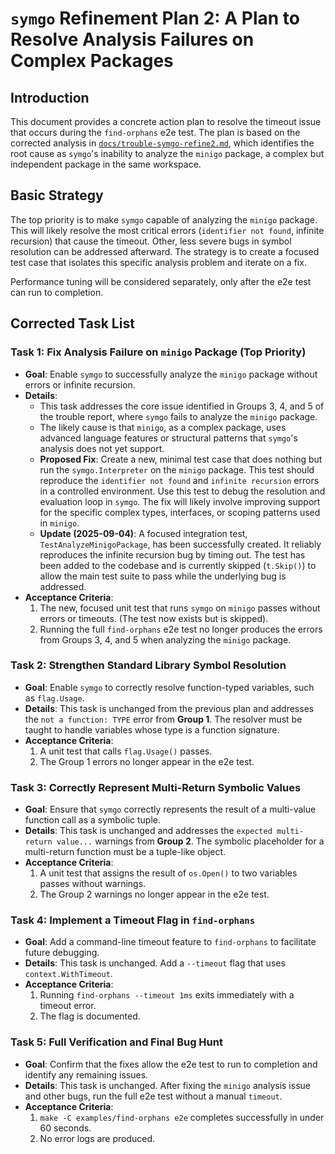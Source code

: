 # `symgo` Refinement Plan 2: A Plan to Resolve Analysis Failures on Complex Packages

## Introduction

This document provides a concrete action plan to resolve the timeout issue that occurs during the `find-orphans` e2e test. The plan is based on the corrected analysis in [`docs/trouble-symgo-refine2.md`](./trouble-symgo-refine2.md), which identifies the root cause as `symgo`'s inability to analyze the `minigo` package, a complex but independent package in the same workspace.

## Basic Strategy

The top priority is to make `symgo` capable of analyzing the `minigo` package. This will likely resolve the most critical errors (`identifier not found`, infinite recursion) that cause the timeout. Other, less severe bugs in symbol resolution can be addressed afterward. The strategy is to create a focused test case that isolates this specific analysis problem and iterate on a fix.

Performance tuning will be considered separately, only after the e2e test can run to completion.

## Corrected Task List

### Task 1: Fix Analysis Failure on `minigo` Package (Top Priority)

*   **Goal**: Enable `symgo` to successfully analyze the `minigo` package without errors or infinite recursion.
*   **Details**:
    *   This task addresses the core issue identified in Groups 3, 4, and 5 of the trouble report, where `symgo` fails to analyze the `minigo` package.
    *   The likely cause is that `minigo`, as a complex package, uses advanced language features or structural patterns that `symgo`'s analysis does not yet support.
    *   **Proposed Fix**: Create a new, minimal test case that does nothing but run the `symgo.Interpreter` on the `minigo` package. This test should reproduce the `identifier not found` and `infinite recursion` errors in a controlled environment. Use this test to debug the resolution and evaluation loop in `symgo`. The fix will likely involve improving support for the specific complex types, interfaces, or scoping patterns used in `minigo`.
    *   **Update (2025-09-04)**: A focused integration test, `TestAnalyzeMinigoPackage`, has been successfully created. It reliably reproduces the infinite recursion bug by timing out. The test has been added to the codebase and is currently skipped (`t.Skip()`) to allow the main test suite to pass while the underlying bug is addressed.
*   **Acceptance Criteria**:
    1.  The new, focused unit test that runs `symgo` on `minigo` passes without errors or timeouts. (The test now exists but is skipped).
    2.  Running the full `find-orphans` e2e test no longer produces the errors from Groups 3, 4, and 5 when analyzing the `minigo` package.

### Task 2: Strengthen Standard Library Symbol Resolution

*   **Goal**: Enable `symgo` to correctly resolve function-typed variables, such as `flag.Usage`.
*   **Details**: This task is unchanged from the previous plan and addresses the `not a function: TYPE` error from **Group 1**. The resolver must be taught to handle variables whose type is a function signature.
*   **Acceptance Criteria**:
    1.  A unit test that calls `flag.Usage()` passes.
    2.  The Group 1 errors no longer appear in the e2e test.

### Task 3: Correctly Represent Multi-Return Symbolic Values

*   **Goal**: Ensure that `symgo` correctly represents the result of a multi-value function call as a symbolic tuple.
*   **Details**: This task is unchanged and addresses the `expected multi-return value...` warnings from **Group 2**. The symbolic placeholder for a multi-return function must be a tuple-like object.
*   **Acceptance Criteria**:
    1.  A unit test that assigns the result of `os.Open()` to two variables passes without warnings.
    2.  The Group 2 warnings no longer appear in the e2e test.

### Task 4: Implement a Timeout Flag in `find-orphans`

*   **Goal**: Add a command-line timeout feature to `find-orphans` to facilitate future debugging.
*   **Details**: This task is unchanged. Add a `--timeout` flag that uses `context.WithTimeout`.
*   **Acceptance Criteria**:
    1.  Running `find-orphans --timeout 1ms` exits immediately with a timeout error.
    2.  The flag is documented.

### Task 5: Full Verification and Final Bug Hunt

*   **Goal**: Confirm that the fixes allow the e2e test to run to completion and identify any remaining issues.
*   **Details**: This task is unchanged. After fixing the `minigo` analysis issue and other bugs, run the full e2e test without a manual `timeout`.
*   **Acceptance Criteria**:
    1.  `make -C examples/find-orphans e2e` completes successfully in under 60 seconds.
    2.  No error logs are produced.
